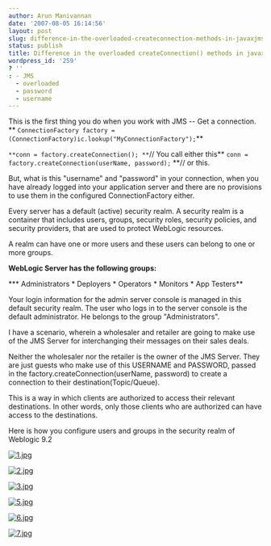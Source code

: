 ```yaml
---
author: Arun Manivannan
date: '2007-08-05 16:14:56'
layout: post
slug: difference-in-the-overloaded-createconnection-methods-in-javaxjmsconnectionfactory
status: publish
title: Difference in the overloaded createConnection() methods in javax.jms.ConnectionFactory
wordpress_id: '259'
? ''
: - JMS
  - overloaded
  - password
  - username
---
```


This is the first thing you do when you work with JMS -- Get a connection. **
`ConnectionFactory factory =
(ConnectionFactory)ic.lookup("MyConnectionFactory");`**

`**conn = factory.createConnection(); **`// You call either this** `conn =
factory.createConnection(userName, password);` **// or this.

But, what is this "username" and "password" in your connection, when you have
already logged into your application server and there are no provisions to use
them in the configured ConnectionFactory either.

Every server has a default (active) security realm. A security realm is a
container that includes users, groups, security roles, security policies, and
security providers, that are used to protect WebLogic resources.

A realm can have one or more users and these users can belong to one or more
groups.

**WebLogic Server has the following groups:**

*** Administrators * Deployers * Operators * Monitors * App Testers**

Your login information for the admin server console is managed in this default
security realm. The user who logs in to the server console is the default
administrator. He belongs to the group "Administrators".

I have a scenario, wherein a wholesaler and retailer are going to make use of
the JMS Server for interchanging their messages on their sales deals.

Neither the wholesaler nor the retailer is the owner of the JMS Server. They
are just guests who make use of this USERNAME and PASSWORD, passed in the
factory.createConnection(userName, password) to create a connection to their
destination(Topic/Queue).

This is a way in which clients are authorized to access their relevant
destinations. In other words, only those clients who are authorized can have
access to the destinations.

Here is how you configure users and groups in the security realm of Weblogic
9.2

[![1.jpg][1]][2]

[![2.jpg][3]][4]

[![3.jpg][5]][6]

[![5.jpg][7]][8]

[![6.jpg][9]][10]

[![7.jpg][11]][12]

   [1]: http://www.arunma.com/wp-content/uploads/2007/08/1.thumbnail.jpg

   [2]: http://www.arunma.com/wp-content/uploads/2007/08/1.jpg (1.jpg)

   [3]: http://www.arunma.com/wp-content/uploads/2007/08/2.thumbnail.jpg

   [4]: http://www.arunma.com/wp-content/uploads/2007/08/2.jpg (2.jpg)

   [5]: http://www.arunma.com/wp-content/uploads/2007/08/3.thumbnail.jpg

   [6]: http://www.arunma.com/wp-content/uploads/2007/08/3.jpg (3.jpg)

   [7]: http://www.arunma.com/wp-content/uploads/2007/08/5.thumbnail.jpg

   [8]: http://www.arunma.com/wp-content/uploads/2007/08/5.jpg (5.jpg)

   [9]: http://www.arunma.com/wp-content/uploads/2007/08/6.thumbnail.jpg

   [10]: http://www.arunma.com/wp-content/uploads/2007/08/6.jpg (6.jpg)

   [11]: http://www.arunma.com/wp-content/uploads/2007/08/7.thumbnail.jpg

   [12]: http://www.arunma.com/wp-content/uploads/2007/08/7.jpg (7.jpg)

